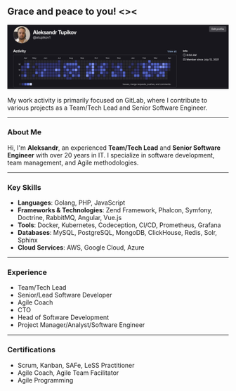 ## Grace and peace to you! <><

![GitLab Activity](atupikov1_gitlab.png)

My work activity is primarily focused on GitLab, where I contribute to various projects as a Team/Tech Lead and Senior Software Engineer.

---

### About Me

Hi, I'm **Aleksandr**, an experienced **Team/Tech Lead** and **Senior Software Engineer** with over 20 years in IT. I specialize in software development, team management, and Agile methodologies.

---

### Key Skills

- **Languages**: Golang, PHP, JavaScript
- **Frameworks & Technologies**: Zend Framework, Phalcon, Symfony, Doctrine, RabbitMQ, Angular, Vue.js
- **Tools**: Docker, Kubernetes, Codeception, CI/CD, Prometheus, Grafana
- **Databases**: MySQL, PostgreSQL, MongoDB, ClickHouse, Redis, Solr, Sphinx
- **Cloud Services**: AWS, Google Cloud, Azure

---

### Experience

- Team/Tech Lead
- Senior/Lead Software Developer
- Agile Coach
- CTO
- Head of Software Development
- Project Manager/Analyst/Software Engineer

---

### Certifications

- Scrum, Kanban, SAFe, LeSS Practitioner
- Agile Coach, Agile Team Facilitator
- Agile Programming

```